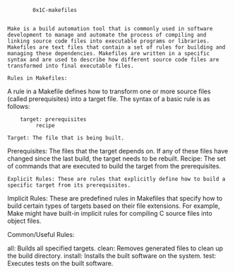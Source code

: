 			0x1C-makefiles

    
    Make is a build automation tool that is commonly used in software development to manage and automate the process of compiling and linking source code files into executable programs or libraries. Makefiles are text files that contain a set of rules for building and managing these dependencies. Makefiles are written in a specific syntax and are used to describe how different source code files are transformed into final executable files.

    Rules in Makefiles:
A rule in a Makefile defines how to transform one or more source files (called prerequisites) into a target file. The syntax of a basic rule is as follows:

		target: prerequisites
   			 recipe

    Target: The file that is being built.
Prerequisites: The files that the target depends on. If any of these files have changed since the last build, the target needs to be rebuilt.
Recipe: The set of commands that are executed to build the target from the prerequisites.

    Explicit Rules: These are rules that explicitly define how to build a specific target from its prerequisites.
Implicit Rules: These are predefined rules in Makefiles that specify how to build certain types of targets based on their file extensions. For example, Make might have built-in implicit rules for compiling C source files into object files.

Common/Useful Rules:

all: Builds all specified targets.
clean: Removes generated files to clean up the build directory.
install: Installs the built software on the system.
test: Executes tests on the built software.

